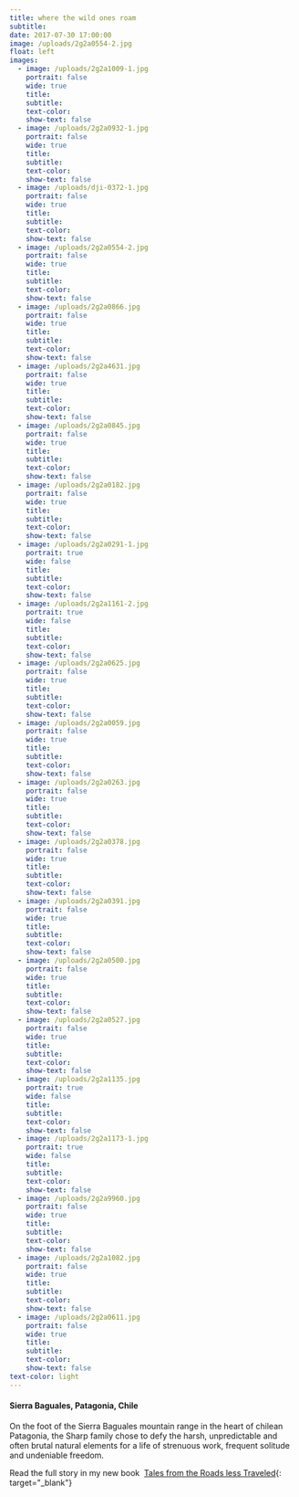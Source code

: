 ```yaml
---
title: where the wild ones roam
subtitle:
date: 2017-07-30 17:00:00
image: /uploads/2g2a0554-2.jpg
float: left
images:
  - image: /uploads/2g2a1009-1.jpg
    portrait: false
    wide: true
    title:
    subtitle:
    text-color:
    show-text: false
  - image: /uploads/2g2a0932-1.jpg
    portrait: false
    wide: true
    title:
    subtitle:
    text-color:
    show-text: false
  - image: /uploads/dji-0372-1.jpg
    portrait: false
    wide: true
    title:
    subtitle:
    text-color:
    show-text: false
  - image: /uploads/2g2a0554-2.jpg
    portrait: false
    wide: true
    title:
    subtitle:
    text-color:
    show-text: false
  - image: /uploads/2g2a0866.jpg
    portrait: false
    wide: true
    title:
    subtitle:
    text-color:
    show-text: false
  - image: /uploads/2g2a4631.jpg
    portrait: false
    wide: true
    title:
    subtitle:
    text-color:
    show-text: false
  - image: /uploads/2g2a0845.jpg
    portrait: false
    wide: true
    title:
    subtitle:
    text-color:
    show-text: false
  - image: /uploads/2g2a0182.jpg
    portrait: false
    wide: true
    title:
    subtitle:
    text-color:
    show-text: false
  - image: /uploads/2g2a0291-1.jpg
    portrait: true
    wide: false
    title:
    subtitle:
    text-color:
    show-text: false
  - image: /uploads/2g2a1161-2.jpg
    portrait: true
    wide: false
    title:
    subtitle:
    text-color:
    show-text: false
  - image: /uploads/2g2a0625.jpg
    portrait: false
    wide: true
    title:
    subtitle:
    text-color:
    show-text: false
  - image: /uploads/2g2a0059.jpg
    portrait: false
    wide: true
    title:
    subtitle:
    text-color:
    show-text: false
  - image: /uploads/2g2a0263.jpg
    portrait: false
    wide: true
    title:
    subtitle:
    text-color:
    show-text: false
  - image: /uploads/2g2a0378.jpg
    portrait: false
    wide: true
    title:
    subtitle:
    text-color:
    show-text: false
  - image: /uploads/2g2a0391.jpg
    portrait: false
    wide: true
    title:
    subtitle:
    text-color:
    show-text: false
  - image: /uploads/2g2a0500.jpg
    portrait: false
    wide: true
    title:
    subtitle:
    text-color:
    show-text: false
  - image: /uploads/2g2a0527.jpg
    portrait: false
    wide: true
    title:
    subtitle:
    text-color:
    show-text: false
  - image: /uploads/2g2a1135.jpg
    portrait: true
    wide: false
    title:
    subtitle:
    text-color:
    show-text: false
  - image: /uploads/2g2a1173-1.jpg
    portrait: true
    wide: false
    title:
    subtitle:
    text-color:
    show-text: false
  - image: /uploads/2g2a9960.jpg
    portrait: false
    wide: true
    title:
    subtitle:
    text-color:
    show-text: false
  - image: /uploads/2g2a1082.jpg
    portrait: false
    wide: true
    title:
    subtitle:
    text-color:
    show-text: false
  - image: /uploads/2g2a0611.jpg
    portrait: false
    wide: true
    title:
    subtitle:
    text-color:
    show-text: false
text-color: light
---
```


#### Sierra Baguales, Patagonia, Chile

On the foot of the Sierra Baguales mountain range in the heart of chilean Patagonia, the Sharp family chose to defy the harsh, unpredictable and often brutal natural elements for a life of strenuous work, frequent solitude and undeniable freedom.

Read the full story in my new book &nbsp;[Tales from the Roads less Traveled](https://shop.pieaerts.com/collections/book){: target="_blank"}
